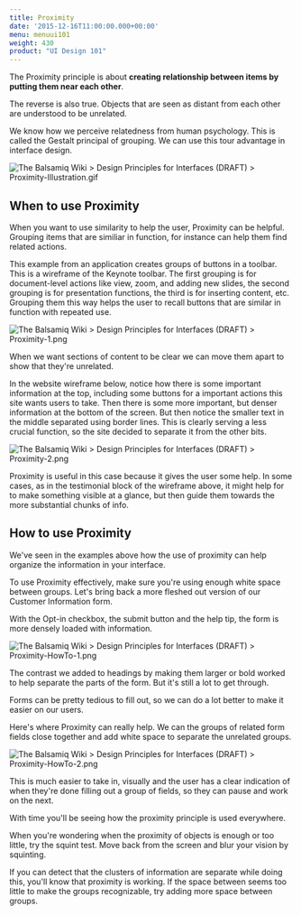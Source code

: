```yaml
---
title: Proximity
date: '2015-12-16T11:00:00.000+00:00'
menu: menuui101
weight: 430
product: "UI Design 101"
---
```


The Proximity principle is about **creating relationship between items by putting them near each other**.

The reverse is also true. Objects that are seen as distant from each other are understood to be unrelated.

We know how we perceive relatedness from human psychology. This is called the Gestalt principal of grouping. We can use this tour advantage in interface design.

![](https://balsamiq.atlassian.net/wiki/download/thumbnails/260899124/Proximity-Illustration.gif?version=2&modificationDate=1518649866534&cacheVersion=1&api=v2&height=250 "The Balsamiq Wiki > Design Principles for Interfaces (DRAFT) > Proximity-Illustration.gif")

## When to use Proximity

When you want to use similarity to help the user, Proximity can be helpful. Grouping items that are similiar in function, for instance can help them find related actions.

This example from an application creates groups of buttons in a toolbar. This is a wireframe of the Keynote toolbar. The first grouping is for document-level actions like view, zoom, and adding new slides, the second grouping is for presentation functions, the third is for inserting content, etc. Grouping them this way helps the user to recall buttons that are similar in function with repeated use.

![](https://balsamiq.atlassian.net/wiki/download/thumbnails/260899124/Proximity-1.png?version=2&modificationDate=1518819155045&cacheVersion=1&api=v2&height=250 "The Balsamiq Wiki > Design Principles for Interfaces (DRAFT) > Proximity-1.png")

When we want sections of content to be clear we can move them apart to show that they're unrelated.

In the website wireframe below, notice how there is some important information at the top, including some buttons for a important actions this site wants users to take. Then there is some more important, but denser information at the bottom of the screen. But then notice the smaller text in the middle separated using border lines. This is clearly serving a less crucial function, so the site decided to separate it from the other bits.

![](https://balsamiq.atlassian.net/wiki/download/thumbnails/260899124/Proximity-2.png?version=1&modificationDate=1518824044238&cacheVersion=1&api=v2&width=500 "The Balsamiq Wiki > Design Principles for Interfaces (DRAFT) > Proximity-2.png")

Proximity is useful in this case because it gives the user some help. In some cases, as in the testimonial block of the wireframe above, it might help for to make something visible at a glance, but then guide them towards the more substantial chunks of info.

## How to use Proximity

We've seen in the examples above how the use of proximity can help organize the information in your interface.

To use Proximity effectively, make sure you're using enough white space between groups. Let's bring back a more fleshed out version of our Customer Information form.

With the Opt-in checkbox, the submit button and the help tip, the form is more densely loaded with information.

![](https://balsamiq.atlassian.net/wiki/download/thumbnails/260899124/Proximity-HowTo-1.png?version=3&modificationDate=1519148746862&cacheVersion=1&api=v2&width=500 "The Balsamiq Wiki > Design Principles for Interfaces (DRAFT) > Proximity-HowTo-1.png")

The contrast we added to headings by making them larger or bold worked to help separate the parts of the form. But it's still a lot to get through.

Forms can be pretty tedious to fill out, so we can do a lot better to make it easier on our users.

Here's where Proximity can really help. We can the groups of related form fields close together and add white space to separate the unrelated groups.

![](https://balsamiq.atlassian.net/wiki/download/thumbnails/260899124/Proximity-HowTo-2.png?version=2&modificationDate=1519064005514&cacheVersion=1&api=v2&width=500 "The Balsamiq Wiki > Design Principles for Interfaces (DRAFT) > Proximity-HowTo-2.png")

This is much easier to take in, visually and the user has a clear indication of when they're done filling out a group of fields, so they can pause and work on the next.

With time you'll be seeing how the proximity principle is used everywhere.

When you're wondering when the proximity of objects is enough or too little, try the squint test. Move back from the screen and blur your vision by squinting.

If you can detect that the clusters of information are separate while doing this, you'll know that proximity is working. If the space between seems too little to make the groups recognizable, try adding more space between groups.

